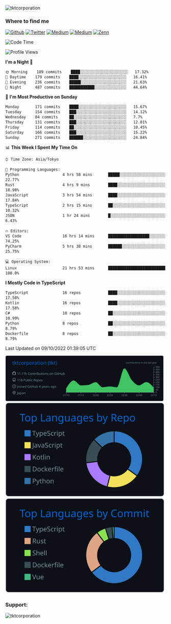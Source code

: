 <p align="left"> <img src="https://komarev.com/ghpvc/?username=tktcorporation&label=Profile%20views&color=0e75b6&style=flat" alt="tktcorporation" /> </p>

<h3>Where to find me</h3>
<p>
<a href="https://github.com/tktcorporation" target="_blank"><img alt="Github" src="https://img.shields.io/badge/GitHub-%2312100E.svg?&style=for-the-badge&logo=Github&logoColor=white" /></a>
<a href="https://twitter.com/tktcorporation" target="_blank"><img alt="Twitter" src="https://img.shields.io/badge/twitter-%231DA1F2.svg?&style=for-the-badge&logo=twitter&logoColor=white" /></a>
<a href="https://www.linkedin.com/in/tktcorporation" target="_blank"><img alt="Medium" src="https://img.shields.io/badge/linkdin-0a66c2.svg?&style=for-the-badge&logo=linkedin&logoColor=white" /></a>
<a href="https://qiita.com/tktcorporation" target="_blank"><img alt="Medium" src="https://img.shields.io/badge/qiita-55C500.svg?&style=for-the-badge&logo=qiita&logoColor=white" /></a>
<a href="https://zenn.dev/tktcorporation" target="_blank"><img alt="Zenn" src="https://img.shields.io/badge/Zenn-3EA8FF.svg?&style=for-the-badge&logo=Zenn&logoColor=white" /></a>
</p>
  
<!--START_SECTION:waka-->
![Code Time](http://img.shields.io/badge/Code%20Time-611%20hrs%2012%20mins-blue)

![Profile Views](http://img.shields.io/badge/Profile%20Views-9-blue)

**I'm a Night 🦉** 

```text
🌞 Morning    189 commits    ████░░░░░░░░░░░░░░░░░░░░░   17.32% 
🌆 Daytime    179 commits    ████░░░░░░░░░░░░░░░░░░░░░   16.41% 
🌃 Evening    236 commits    █████░░░░░░░░░░░░░░░░░░░░   21.63% 
🌙 Night      487 commits    ███████████░░░░░░░░░░░░░░   44.64%

```
📅 **I'm Most Productive on Sunday** 

```text
Monday       171 commits    ████░░░░░░░░░░░░░░░░░░░░░   15.67% 
Tuesday      154 commits    ███░░░░░░░░░░░░░░░░░░░░░░   14.12% 
Wednesday    84 commits     ██░░░░░░░░░░░░░░░░░░░░░░░   7.7% 
Thursday     131 commits    ███░░░░░░░░░░░░░░░░░░░░░░   12.01% 
Friday       114 commits    ██░░░░░░░░░░░░░░░░░░░░░░░   10.45% 
Saturday     166 commits    ███░░░░░░░░░░░░░░░░░░░░░░   15.22% 
Sunday       271 commits    ██████░░░░░░░░░░░░░░░░░░░   24.84%

```


📊 **This Week I Spent My Time On** 

```text
⌚︎ Time Zone: Asia/Tokyo

💬 Programming Languages: 
Python                   4 hrs 58 mins       █████░░░░░░░░░░░░░░░░░░░░   22.77% 
Rust                     4 hrs 9 mins        ████░░░░░░░░░░░░░░░░░░░░░   18.98% 
JavaScript               3 hrs 54 mins       ████░░░░░░░░░░░░░░░░░░░░░   17.84% 
TypeScript               2 hrs 15 mins       ██░░░░░░░░░░░░░░░░░░░░░░░   10.32% 
JSON                     1 hr 24 mins        █░░░░░░░░░░░░░░░░░░░░░░░░   6.43%

🔥 Editors: 
VS Code                  16 hrs 14 mins      ██████████████████░░░░░░░   74.25% 
PyCharm                  5 hrs 38 mins       ██████░░░░░░░░░░░░░░░░░░░   25.75%

💻 Operating System: 
Linux                    21 hrs 53 mins      █████████████████████████   100.0%

```

**I Mostly Code in TypeScript** 

```text
TypeScript               16 repos            ████░░░░░░░░░░░░░░░░░░░░░   17.58% 
Kotlin                   16 repos            ████░░░░░░░░░░░░░░░░░░░░░   17.58% 
C#                       10 repos            ██░░░░░░░░░░░░░░░░░░░░░░░   10.99% 
Python                   8 repos             ██░░░░░░░░░░░░░░░░░░░░░░░   8.79% 
Dockerfile               8 repos             ██░░░░░░░░░░░░░░░░░░░░░░░   8.79%

```



 Last Updated on 09/10/2022 01:39:05 UTC
<!--END_SECTION:waka-->

[![](https://raw.githubusercontent.com/tktcorporation/tktcorporation/master/profile-summary-card-output/github_dark/0-profile-details.svg)](https://github.com/vn7n24fzkq/github-profile-summary-cards)
[![](https://raw.githubusercontent.com/tktcorporation/tktcorporation/master/profile-summary-card-output/github_dark/1-repos-per-language.svg)](https://github.com/vn7n24fzkq/github-profile-summary-cards) [![](https://raw.githubusercontent.com/tktcorporation/tktcorporation/master/profile-summary-card-output/github_dark/2-most-commit-language.svg)](https://github.com/vn7n24fzkq/github-profile-summary-cards)

<h3 align="left">Support:</h3>
<p><a href="https://www.buymeacoffee.com/tktcorporation"> <img align="left" src="https://cdn.buymeacoffee.com/buttons/v2/default-yellow.png" height="50" width="210" alt="tktcorporation" /></a></p><br><br>
